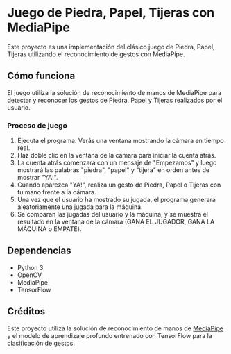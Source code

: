 # Juego de Piedra, Papel, Tijeras con MediaPipe

Este proyecto es una implementación del clásico juego de Piedra, Papel, Tijeras utilizando el reconocimiento de gestos con MediaPipe.

## Cómo funciona

El juego utiliza la solución de reconocimiento de manos de MediaPipe para detectar y reconocer los gestos de Piedra, Papel y Tijeras realizados por el usuario.

### Proceso de juego

1. Ejecuta el programa. Verás una ventana mostrando la cámara en tiempo real.
2. Haz doble clic en la ventana de la cámara para iniciar la cuenta atrás.
3. La cuenta atrás comenzará con un mensaje de "Empezamos" y luego mostrará las palabras "piedra", "papel" y "tijera" en orden antes de mostrar "YA!".
4. Cuando aparezca "YA!", realiza un gesto de Piedra, Papel o Tijeras con tu mano frente a la cámara.
5. Una vez que el usuario ha mostrado su jugada, el programa generará aleatoriamente una jugada para la máquina.
6. Se comparan las jugadas del usuario y la máquina, y se muestra el resultado en la ventana de la cámara (GANA EL JUGADOR, GANA LA MÁQUINA o EMPATE).

## Dependencias

- Python 3
- OpenCV
- MediaPipe
- TensorFlow

## Créditos

Este proyecto utiliza la solución de reconocimiento de manos de [MediaPipe](https://github.com/google/mediapipe) y el modelo de aprendizaje profundo entrenado con TensorFlow para la clasificación de gestos.
